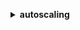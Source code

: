 **<details ><summary style="color:none;">autoscaling</summary><blockquote>**

- **<details><summary style="color:none;"><b><u>attach-instances</b></u></summary><blockquote>**

  * **<p style="color:none;">--instance-ids</p>**
  * **<p style="color:none;">--auto-scaling-group-name</p>**
  * **<p style="color:none;">--cli-input-json</p>**
  * **<p style="color:none;">--cli-input-yaml</p>**
  * **<p style="color:none;">--generate-cli-skeleton</p>**
  </br>
  **<p style="color:red;">Description</p>**
  </br>
  ## **Examples**
  ```bash

  ```
  ```json

  ```


- **<details><summary style="color:none;"><b><u>attach-load-balancers</b></u></summary><blockquote>**

  * **<p style="color:none;">--auto-scaling-group-name</p>**
  * **<p style="color:none;">--load-balancer-names</p>**
  * **<p style="color:none;">--cli-input-json</p>**
  * **<p style="color:none;">--cli-input-yaml</p>**
  * **<p style="color:none;">--generate-cli-skeleton</p>**
  </br>
  **<p style="color:red;">Description</p>**
  </br>
  ## **Examples**
  ```bash

  ```
  ```json

  ```


- **<details><summary style="color:none;"><b><u>attach-load-balancer-target-groups</b></u></summary><blockquote>**

  * **<p style="color:none;">--auto-scaling-group-name</p>**
  * **<p style="color:none;">--target-group-arns</p>**
  * **<p style="color:none;">--cli-input-json</p>**
  * **<p style="color:none;">--cli-input-yaml</p>**
  * **<p style="color:none;">--generate-cli-skeleton</p>**
  </br>
  **<p style="color:red;">Description</p>**
  </br>
  ## **Examples**
  ```bash

  ```
  ```json

  ```


- **<details><summary style="color:none;"><b><u>batch-delete-scheduled-action</b></u></summary><blockquote>**

  * **<p style="color:none;">--auto-scaling-group-name</p>**
  * **<p style="color:none;">--scheduled-action-names</p>**
  * **<p style="color:none;">--cli-input-json</p>**
  * **<p style="color:none;">--cli-input-yaml</p>**
  * **<p style="color:none;">--generate-cli-skeleton</p>**
  </br>
  **<p style="color:red;">Description</p>**
  </br>
  ## **Examples**
  ```bash

  ```
  ```json

  ```


- **<details><summary style="color:none;"><b><u>batch-put-scheduled-update-group-action</b></u></summary><blockquote>**

  * **<p style="color:none;">--auto-scaling-group-name</p>**
  * **<p style="color:none;">--scheduled-update-group-actions</p>**
  * **<p style="color:none;">--cli-input-json</p>**
  * **<p style="color:none;">--cli-input-yaml</p>**
  * **<p style="color:none;">--generate-cli-skeleton</p>**
  </br>
  **<p style="color:red;">Description</p>**
  </br>
  ## **Examples**
  ```bash

  ```
  ```json

  ```


- **<details><summary style="color:none;"><b><u>cancel-instance-refresh</b></u></summary><blockquote>**

  * **<p style="color:none;">--auto-scaling-group-name</p>**
  * **<p style="color:none;">--cli-input-json</p>**
  * **<p style="color:none;">--cli-input-yaml</p>**
  * **<p style="color:none;">--generate-cli-skeleton</p>**
  </br>
  **<p style="color:red;">Description</p>**
  </br>
  ## **Examples**
  ```bash

  ```
  ```json

  ```


- **<details><summary style="color:none;"><b><u>complete-lifecycle-action</b></u></summary><blockquote>**

  * **<p style="color:none;">--lifecycle-hook-name</p>**
  * **<p style="color:none;">--auto-scaling-group-name</p>**
  * **<p style="color:none;">--lifecycle-action-token</p>**
  * **<p style="color:none;">--lifecycle-action-result</p>**
  * **<p style="color:none;">--instance-id</p>**
  * **<p style="color:none;">--cli-input-json</p>**
  * **<p style="color:none;">--cli-input-yaml</p>**
  * **<p style="color:none;">--generate-cli-skeleton</p>**
  </br>
  **<p style="color:red;">Description</p>**
  </br>
  ## **Examples**
  ```bash

  ```
  ```json

  ```


- **<details><summary style="color:none;"><b><u>create-auto-scaling-group</b></u></summary><blockquote>**

  * **<p style="color:none;">--auto-scaling-group-name</p>**
  * **<p style="color:none;">--launch-configuration-name</p>**
  * **<p style="color:none;">--launch-template</p>**
  * **<p style="color:none;">--mixed-instances-policy</p>**
  * **<p style="color:none;">--instance-id</p>**
  * **<p style="color:none;">--min-size</p>**
  * **<p style="color:none;">--max-size</p>**
  * **<p style="color:none;">--desired-capacity</p>**
  * **<p style="color:none;">--default-cooldown</p>**
  * **<p style="color:none;">--availability-zones</p>**
  * **<p style="color:none;">--load-balancer-names</p>**
  * **<p style="color:none;">--target-group-arns</p>**
  * **<p style="color:none;">--health-check-type</p>**
  * **<p style="color:none;">--health-check-grace-period</p>**
  * **<p style="color:none;">--placement-group</p>**
  * **<p style="color:none;">--vpc-zone-identifier</p>**
  * **<p style="color:none;">--termination-policies</p>**
  * **<p style="color:none;">--new-instances-protected-from-scale-in</p>**
  * **<p style="color:none;">--no-new-instances-protected-from-scale-in</p>**
  * **<p style="color:none;">--capacity-rebalance</p>**
  * **<p style="color:none;">--no-capacity-rebalance</p>**
  * **<p style="color:none;">--lifecycle-hook-specification-list</p>**
  * **<p style="color:none;">--tags</p>**
  * **<p style="color:none;">--service-linked-role-arn</p>**
  * **<p style="color:none;">--max-instance-lifetime</p>**
  * **<p style="color:none;">--context</p>**
  * **<p style="color:none;">--cli-input-json</p>**
  * **<p style="color:none;">--cli-input-yaml</p>**
  * **<p style="color:none;">--generate-cli-skeleton</p>**
  </br>
  **<p style="color:red;">Description</p>**
  </br>
  ## **Examples**
  ```bash

  ```
  ```json

  ```


- **<details><summary style="color:none;"><b><u>create-launch-configuration</b></u></summary><blockquote>**

  * **<p style="color:none;">--launch-configuration-name</p>**
  * **<p style="color:none;">--image-id</p>**
  * **<p style="color:none;">--key-name</p>**
  * **<p style="color:none;">--security-groups</p>**
  * **<p style="color:none;">--classic-link-vpc-id</p>**
  * **<p style="color:none;">--classic-link-vpc-security-groups</p>**
  * **<p style="color:none;">--user-data</p>**
  * **<p style="color:none;">--instance-id</p>**
  * **<p style="color:none;">--instance-type</p>**
  * **<p style="color:none;">--kernel-id</p>**
  * **<p style="color:none;">--ramdisk-id</p>**
  * **<p style="color:none;">--block-device-mappings</p>**
  * **<p style="color:none;">--instance-monitoring</p>**
  * **<p style="color:none;">--spot-price</p>**
  * **<p style="color:none;">--iam-instance-profile</p>**
  * **<p style="color:none;">--ebs-optimized</p>**
  * **<p style="color:none;">--no-ebs-optimized</p>**
  * **<p style="color:none;">--associate-public-ip-address</p>**
  * **<p style="color:none;">--no-associate-public-ip-address</p>**
  * **<p style="color:none;">--placement-tenancy</p>**
  * **<p style="color:none;">--metadata-options</p>**
  * **<p style="color:none;">--cli-input-json</p>**
  * **<p style="color:none;">--cli-input-yaml</p>**
  * **<p style="color:none;">--generate-cli-skeleton</p>**
  </br>
  **<p style="color:red;">Description</p>**
  </br>
  ## **Examples**
  ```bash

  ```
  ```json

  ```


- **<details><summary style="color:none;"><b><u>create-or-update-tags</b></u></summary><blockquote>**

  * **<p style="color:none;">--tags</p>**
  * **<p style="color:none;">--cli-input-json</p>**
  * **<p style="color:none;">--cli-input-yaml</p>**
  * **<p style="color:none;">--generate-cli-skeleton</p>**
  </br>
  **<p style="color:red;">Description</p>**
  </br>
  ## **Examples**
  ```bash

  ```
  ```json

  ```


- **<details><summary style="color:none;"><b><u>delete-auto-scaling-group</b></u></summary><blockquote>**

  * **<p style="color:none;">--auto-scaling-group-name</p>**
  * **<p style="color:none;">--force-delete</p>**
  * **<p style="color:none;">--no-force-delete</p>**
  * **<p style="color:none;">--cli-input-json</p>**
  * **<p style="color:none;">--cli-input-yaml</p>**
  * **<p style="color:none;">--generate-cli-skeleton</p>**
  </br>
  **<p style="color:red;">Description</p>**
  </br>
  ## **Examples**
  ```bash

  ```
  ```json

  ```


- **<details><summary style="color:none;"><b><u>delete-launch-configuration</b></u></summary><blockquote>**

  * **<p style="color:none;">--launch-configuration-name</p>**
  * **<p style="color:none;">--cli-input-json</p>**
  * **<p style="color:none;">--cli-input-yaml</p>**
  * **<p style="color:none;">--generate-cli-skeleton</p>**
  </br>
  **<p style="color:red;">Description</p>**
  </br>
  ## **Examples**
  ```bash

  ```
  ```json

  ```


- **<details><summary style="color:none;"><b><u>delete-lifecycle-hook</b></u></summary><blockquote>**

  * **<p style="color:none;">--lifecycle-hook-name</p>**
  * **<p style="color:none;">--auto-scaling-group-name</p>**
  * **<p style="color:none;">--cli-input-json</p>**
  * **<p style="color:none;">--cli-input-yaml</p>**
  * **<p style="color:none;">--generate-cli-skeleton</p>**
  </br>
  **<p style="color:red;">Description</p>**
  </br>
  ## **Examples**
  ```bash

  ```
  ```json

  ```


- **<details><summary style="color:none;"><b><u>delete-notification-configuration</b></u></summary><blockquote>**

  * **<p style="color:none;">--auto-scaling-group-name</p>**
  * **<p style="color:none;">--topic-arn</p>**
  * **<p style="color:none;">--cli-input-json</p>**
  * **<p style="color:none;">--cli-input-yaml</p>**
  * **<p style="color:none;">--generate-cli-skeleton</p>**
  </br>
  **<p style="color:red;">Description</p>**
  </br>
  ## **Examples**
  ```bash

  ```
  ```json

  ```


- **<details><summary style="color:none;"><b><u>delete-policy</b></u></summary><blockquote>**

  * **<p style="color:none;">--auto-scaling-group-name</p>**
  * **<p style="color:none;">--policy-name</p>**
  * **<p style="color:none;">--cli-input-json</p>**
  * **<p style="color:none;">--cli-input-yaml</p>**
  * **<p style="color:none;">--generate-cli-skeleton</p>**
  </br>
  **<p style="color:red;">Description</p>**
  </br>
  ## **Examples**
  ```bash

  ```
  ```json

  ```


- **<details><summary style="color:none;"><b><u>delete-scheduled-action</b></u></summary><blockquote>**

  * **<p style="color:none;">--auto-scaling-group-name</p>**
  * **<p style="color:none;">--scheduled-action-name</p>**
  * **<p style="color:none;">--cli-input-json</p>**
  * **<p style="color:none;">--cli-input-yaml</p>**
  * **<p style="color:none;">--generate-cli-skeleton</p>**
  </br>
  **<p style="color:red;">Description</p>**
  </br>
  ## **Examples**
  ```bash

  ```
  ```json

  ```


- **<details><summary style="color:none;"><b><u>delete-tags</b></u></summary><blockquote>**

  * **<p style="color:none;">--tags</p>**
  * **<p style="color:none;">--cli-input-json</p>**
  * **<p style="color:none;">--cli-input-yaml</p>**
  * **<p style="color:none;">--generate-cli-skeleton</p>**
  </br>
  **<p style="color:red;">Description</p>**
  </br>
  ## **Examples**
  ```bash

  ```
  ```json

  ```


- **<details><summary style="color:none;"><b><u>delete-warm-pool</b></u></summary><blockquote>**

  * **<p style="color:none;">--auto-scaling-group-name</p>**
  * **<p style="color:none;">--force-delete</p>**
  * **<p style="color:none;">--no-force-delete</p>**
  * **<p style="color:none;">--cli-input-json</p>**
  * **<p style="color:none;">--cli-input-yaml</p>**
  * **<p style="color:none;">--generate-cli-skeleton</p>**
  </br>
  **<p style="color:red;">Description</p>**
  </br>
  ## **Examples**
  ```bash

  ```
  ```json

  ```


- **<details><summary style="color:none;"><b><u>describe-account-limits</b></u></summary><blockquote>**

  * **<p style="color:none;">--cli-input-json</p>**
  * **<p style="color:none;">--cli-input-yaml</p>**
  * **<p style="color:none;">--generate-cli-skeleton</p>**
  </br>
  **<p style="color:red;">Description</p>**
  </br>
  ## **Examples**
  ```bash

  ```
  ```json

  ```


- **<details><summary style="color:none;"><b><u>describe-adjustment-types</b></u></summary><blockquote>**

  * **<p style="color:none;">--cli-input-json</p>**
  * **<p style="color:none;">--cli-input-yaml</p>**
  * **<p style="color:none;">--generate-cli-skeleton</p>**
  </br>
  **<p style="color:red;">Description</p>**
  </br>
  ## **Examples**
  ```bash

  ```
  ```json

  ```


- **<details><summary style="color:none;"><b><u>describe-auto-scaling-groups</b></u></summary><blockquote>**

  * **<p style="color:none;">--auto-scaling-group-names</p>**
  * **<p style="color:none;">--cli-input-json</p>**
  * **<p style="color:none;">--cli-input-yaml</p>**
  * **<p style="color:none;">--starting-token</p>**
  * **<p style="color:none;">--page-size</p>**
  * **<p style="color:none;">--max-items</p>**
  * **<p style="color:none;">--generate-cli-skeleton</p>**
  </br>
  **<p style="color:red;">Description</p>**
  </br>
  ## **Examples**
  ```bash

  ```
  ```json

  ```


- **<details><summary style="color:none;"><b><u>describe-auto-scaling-instances</b></u></summary><blockquote>**

  * **<p style="color:none;">--instance-ids</p>**
  * **<p style="color:none;">--cli-input-json</p>**
  * **<p style="color:none;">--cli-input-yaml</p>**
  * **<p style="color:none;">--starting-token</p>**
  * **<p style="color:none;">--page-size</p>**
  * **<p style="color:none;">--max-items</p>**
  * **<p style="color:none;">--generate-cli-skeleton</p>**
  </br>
  **<p style="color:red;">Description</p>**
  </br>
  ## **Examples**
  ```bash

  ```
  ```json

  ```


- **<details><summary style="color:none;"><b><u>describe-auto-scaling-notification-types</b></u></summary><blockquote>**

  * **<p style="color:none;">--cli-input-json</p>**
  * **<p style="color:none;">--cli-input-yaml</p>**
  * **<p style="color:none;">--generate-cli-skeleton</p>**
  </br>
  **<p style="color:red;">Description</p>**
  </br>
  ## **Examples**
  ```bash

  ```
  ```json

  ```


- **<details><summary style="color:none;"><b><u>describe-instance-refreshes</b></u></summary><blockquote>**

  * **<p style="color:none;">--auto-scaling-group-name</p>**
  * **<p style="color:none;">--instance-refresh-ids</p>**
  * **<p style="color:none;">--next-token</p>**
  * **<p style="color:none;">--max-records</p>**
  * **<p style="color:none;">--cli-input-json</p>**
  * **<p style="color:none;">--cli-input-yaml</p>**
  * **<p style="color:none;">--generate-cli-skeleton</p>**
  </br>
  **<p style="color:red;">Description</p>**
  </br>
  ## **Examples**
  ```bash

  ```
  ```json

  ```


- **<details><summary style="color:none;"><b><u>describe-launch-configurations</b></u></summary><blockquote>**

  * **<p style="color:none;">--launch-configuration-names</p>**
  * **<p style="color:none;">--cli-input-json</p>**
  * **<p style="color:none;">--cli-input-yaml</p>**
  * **<p style="color:none;">--starting-token</p>**
  * **<p style="color:none;">--page-size</p>**
  * **<p style="color:none;">--max-items</p>**
  * **<p style="color:none;">--generate-cli-skeleton</p>**
  </br>
  **<p style="color:red;">Description</p>**
  </br>
  ## **Examples**
  ```bash

  ```
  ```json

  ```


- **<details><summary style="color:none;"><b><u>describe-lifecycle-hooks</b></u></summary><blockquote>**

  * **<p style="color:none;">--auto-scaling-group-name</p>**
  * **<p style="color:none;">--lifecycle-hook-names</p>**
  * **<p style="color:none;">--cli-input-json</p>**
  * **<p style="color:none;">--cli-input-yaml</p>**
  * **<p style="color:none;">--generate-cli-skeleton</p>**
  </br>
  **<p style="color:red;">Description</p>**
  </br>
  ## **Examples**
  ```bash

  ```
  ```json

  ```


- **<details><summary style="color:none;"><b><u>describe-lifecycle-hook-types</b></u></summary><blockquote>**

  * **<p style="color:none;">--cli-input-json</p>**
  * **<p style="color:none;">--cli-input-yaml</p>**
  * **<p style="color:none;">--generate-cli-skeleton</p>**
  </br>
  **<p style="color:red;">Description</p>**
  </br>
  ## **Examples**
  ```bash

  ```
  ```json

  ```


- **<details><summary style="color:none;"><b><u>describe-load-balancers</b></u></summary><blockquote>**

  * **<p style="color:none;">--auto-scaling-group-name</p>**
  * **<p style="color:none;">--cli-input-json</p>**
  * **<p style="color:none;">--cli-input-yaml</p>**
  * **<p style="color:none;">--starting-token</p>**
  * **<p style="color:none;">--page-size</p>**
  * **<p style="color:none;">--max-items</p>**
  * **<p style="color:none;">--generate-cli-skeleton</p>**
  </br>
  **<p style="color:red;">Description</p>**
  </br>
  ## **Examples**
  ```bash

  ```
  ```json

  ```


- **<details><summary style="color:none;"><b><u>describe-load-balancer-target-groups</b></u></summary><blockquote>**

  * **<p style="color:none;">--auto-scaling-group-name</p>**
  * **<p style="color:none;">--cli-input-json</p>**
  * **<p style="color:none;">--cli-input-yaml</p>**
  * **<p style="color:none;">--starting-token</p>**
  * **<p style="color:none;">--page-size</p>**
  * **<p style="color:none;">--max-items</p>**
  * **<p style="color:none;">--generate-cli-skeleton</p>**
  </br>
  **<p style="color:red;">Description</p>**
  </br>
  ## **Examples**
  ```bash

  ```
  ```json

  ```


- **<details><summary style="color:none;"><b><u>describe-metric-collection-types</b></u></summary><blockquote>**

  * **<p style="color:none;">--cli-input-json</p>**
  * **<p style="color:none;">--cli-input-yaml</p>**
  * **<p style="color:none;">--generate-cli-skeleton</p>**
  </br>
  **<p style="color:red;">Description</p>**
  </br>
  ## **Examples**
  ```bash

  ```
  ```json

  ```


- **<details><summary style="color:none;"><b><u>describe-notification-configurations</b></u></summary><blockquote>**

  * **<p style="color:none;">--auto-scaling-group-names</p>**
  * **<p style="color:none;">--cli-input-json</p>**
  * **<p style="color:none;">--cli-input-yaml</p>**
  * **<p style="color:none;">--starting-token</p>**
  * **<p style="color:none;">--page-size</p>**
  * **<p style="color:none;">--max-items</p>**
  * **<p style="color:none;">--generate-cli-skeleton</p>**
  </br>
  **<p style="color:red;">Description</p>**
  </br>
  ## **Examples**
  ```bash

  ```
  ```json

  ```


- **<details><summary style="color:none;"><b><u>describe-policies</b></u></summary><blockquote>**

  * **<p style="color:none;">--auto-scaling-group-name</p>**
  * **<p style="color:none;">--policy-names</p>**
  * **<p style="color:none;">--policy-types</p>**
  * **<p style="color:none;">--cli-input-json</p>**
  * **<p style="color:none;">--cli-input-yaml</p>**
  * **<p style="color:none;">--starting-token</p>**
  * **<p style="color:none;">--page-size</p>**
  * **<p style="color:none;">--max-items</p>**
  * **<p style="color:none;">--generate-cli-skeleton</p>**
  </br>
  **<p style="color:red;">Description</p>**
  </br>
  ## **Examples**
  ```bash

  ```
  ```json

  ```


- **<details><summary style="color:none;"><b><u>describe-scaling-activities</b></u></summary><blockquote>**

  * **<p style="color:none;">--activity-ids</p>**
  * **<p style="color:none;">--auto-scaling-group-name</p>**
  * **<p style="color:none;">--include-deleted-groups</p>**
  * **<p style="color:none;">--no-include-deleted-groups</p>**
  * **<p style="color:none;">--cli-input-json</p>**
  * **<p style="color:none;">--cli-input-yaml</p>**
  * **<p style="color:none;">--starting-token</p>**
  * **<p style="color:none;">--page-size</p>**
  * **<p style="color:none;">--max-items</p>**
  * **<p style="color:none;">--generate-cli-skeleton</p>**
  </br>
  **<p style="color:red;">Description</p>**
  </br>
  ## **Examples**
  ```bash

  ```
  ```json

  ```


- **<details><summary style="color:none;"><b><u>describe-scaling-process-types</b></u></summary><blockquote>**

  * **<p style="color:none;">--cli-input-json</p>**
  * **<p style="color:none;">--cli-input-yaml</p>**
  * **<p style="color:none;">--generate-cli-skeleton</p>**
  </br>
  **<p style="color:red;">Description</p>**
  </br>
  ## **Examples**
  ```bash

  ```
  ```json

  ```


- **<details><summary style="color:none;"><b><u>describe-scheduled-actions</b></u></summary><blockquote>**

  * **<p style="color:none;">--auto-scaling-group-name</p>**
  * **<p style="color:none;">--scheduled-action-names</p>**
  * **<p style="color:none;">--start-time</p>**
  * **<p style="color:none;">--end-time</p>**
  * **<p style="color:none;">--cli-input-json</p>**
  * **<p style="color:none;">--cli-input-yaml</p>**
  * **<p style="color:none;">--starting-token</p>**
  * **<p style="color:none;">--page-size</p>**
  * **<p style="color:none;">--max-items</p>**
  * **<p style="color:none;">--generate-cli-skeleton</p>**
  </br>
  **<p style="color:red;">Description</p>**
  </br>
  ## **Examples**
  ```bash

  ```
  ```json

  ```


- **<details><summary style="color:none;"><b><u>describe-tags</b></u></summary><blockquote>**

  * **<p style="color:none;">--filters</p>**
  * **<p style="color:none;">--cli-input-json</p>**
  * **<p style="color:none;">--cli-input-yaml</p>**
  * **<p style="color:none;">--starting-token</p>**
  * **<p style="color:none;">--page-size</p>**
  * **<p style="color:none;">--max-items</p>**
  * **<p style="color:none;">--generate-cli-skeleton</p>**
  </br>
  **<p style="color:red;">Description</p>**
  </br>
  ## **Examples**
  ```bash

  ```
  ```json

  ```


- **<details><summary style="color:none;"><b><u>describe-termination-policy-types</b></u></summary><blockquote>**

  * **<p style="color:none;">--cli-input-json</p>**
  * **<p style="color:none;">--cli-input-yaml</p>**
  * **<p style="color:none;">--generate-cli-skeleton</p>**
  </br>
  **<p style="color:red;">Description</p>**
  </br>
  ## **Examples**
  ```bash

  ```
  ```json

  ```


- **<details><summary style="color:none;"><b><u>describe-warm-pool</b></u></summary><blockquote>**

  * **<p style="color:none;">--auto-scaling-group-name</p>**
  * **<p style="color:none;">--max-records</p>**
  * **<p style="color:none;">--next-token</p>**
  * **<p style="color:none;">--cli-input-json</p>**
  * **<p style="color:none;">--cli-input-yaml</p>**
  * **<p style="color:none;">--generate-cli-skeleton</p>**
  </br>
  **<p style="color:red;">Description</p>**
  </br>
  ## **Examples**
  ```bash

  ```
  ```json

  ```


- **<details><summary style="color:none;"><b><u>detach-instances</b></u></summary><blockquote>**

  * **<p style="color:none;">--instance-ids</p>**
  * **<p style="color:none;">--auto-scaling-group-name</p>**
  * **<p style="color:none;">--should-decrement-desired-capacity</p>**
  * **<p style="color:none;">--no-should-decrement-desired-capacity</p>**
  * **<p style="color:none;">--cli-input-json</p>**
  * **<p style="color:none;">--cli-input-yaml</p>**
  * **<p style="color:none;">--generate-cli-skeleton</p>**
  </br>
  **<p style="color:red;">Description</p>**
  </br>
  ## **Examples**
  ```bash

  ```
  ```json

  ```


- **<details><summary style="color:none;"><b><u>detach-load-balancers</b></u></summary><blockquote>**

  * **<p style="color:none;">--auto-scaling-group-name</p>**
  * **<p style="color:none;">--load-balancer-names</p>**
  * **<p style="color:none;">--cli-input-json</p>**
  * **<p style="color:none;">--cli-input-yaml</p>**
  * **<p style="color:none;">--generate-cli-skeleton</p>**
  </br>
  **<p style="color:red;">Description</p>**
  </br>
  ## **Examples**
  ```bash

  ```
  ```json

  ```


- **<details><summary style="color:none;"><b><u>detach-load-balancer-target-groups</b></u></summary><blockquote>**

  * **<p style="color:none;">--auto-scaling-group-name</p>**
  * **<p style="color:none;">--target-group-arns</p>**
  * **<p style="color:none;">--cli-input-json</p>**
  * **<p style="color:none;">--cli-input-yaml</p>**
  * **<p style="color:none;">--generate-cli-skeleton</p>**
  </br>
  **<p style="color:red;">Description</p>**
  </br>
  ## **Examples**
  ```bash

  ```
  ```json

  ```


- **<details><summary style="color:none;"><b><u>disable-metrics-collection</b></u></summary><blockquote>**

  * **<p style="color:none;">--auto-scaling-group-name</p>**
  * **<p style="color:none;">--metrics</p>**
  * **<p style="color:none;">--cli-input-json</p>**
  * **<p style="color:none;">--cli-input-yaml</p>**
  * **<p style="color:none;">--generate-cli-skeleton</p>**
  </br>
  **<p style="color:red;">Description</p>**
  </br>
  ## **Examples**
  ```bash

  ```
  ```json

  ```


- **<details><summary style="color:none;"><b><u>enable-metrics-collection</b></u></summary><blockquote>**

  * **<p style="color:none;">--auto-scaling-group-name</p>**
  * **<p style="color:none;">--metrics</p>**
  * **<p style="color:none;">--granularity</p>**
  * **<p style="color:none;">--cli-input-json</p>**
  * **<p style="color:none;">--cli-input-yaml</p>**
  * **<p style="color:none;">--generate-cli-skeleton</p>**
  </br>
  **<p style="color:red;">Description</p>**
  </br>
  ## **Examples**
  ```bash

  ```
  ```json

  ```


- **<details><summary style="color:none;"><b><u>enter-standby</b></u></summary><blockquote>**

  * **<p style="color:none;">--instance-ids</p>**
  * **<p style="color:none;">--auto-scaling-group-name</p>**
  * **<p style="color:none;">--should-decrement-desired-capacity</p>**
  * **<p style="color:none;">--no-should-decrement-desired-capacity</p>**
  * **<p style="color:none;">--cli-input-json</p>**
  * **<p style="color:none;">--cli-input-yaml</p>**
  * **<p style="color:none;">--generate-cli-skeleton</p>**
  </br>
  **<p style="color:red;">Description</p>**
  </br>
  ## **Examples**
  ```bash

  ```
  ```json

  ```


- **<details><summary style="color:none;"><b><u>execute-policy</b></u></summary><blockquote>**

  * **<p style="color:none;">--auto-scaling-group-name</p>**
  * **<p style="color:none;">--policy-name</p>**
  * **<p style="color:none;">--honor-cooldown</p>**
  * **<p style="color:none;">--no-honor-cooldown</p>**
  * **<p style="color:none;">--metric-value</p>**
  * **<p style="color:none;">--breach-threshold</p>**
  * **<p style="color:none;">--cli-input-json</p>**
  * **<p style="color:none;">--cli-input-yaml</p>**
  * **<p style="color:none;">--generate-cli-skeleton</p>**
  </br>
  **<p style="color:red;">Description</p>**
  </br>
  ## **Examples**
  ```bash

  ```
  ```json

  ```


- **<details><summary style="color:none;"><b><u>exit-standby</b></u></summary><blockquote>**

  * **<p style="color:none;">--instance-ids</p>**
  * **<p style="color:none;">--auto-scaling-group-name</p>**
  * **<p style="color:none;">--cli-input-json</p>**
  * **<p style="color:none;">--cli-input-yaml</p>**
  * **<p style="color:none;">--generate-cli-skeleton</p>**
  </br>
  **<p style="color:red;">Description</p>**
  </br>
  ## **Examples**
  ```bash

  ```
  ```json

  ```


- **<details><summary style="color:none;"><b><u>get-predictive-scaling-forecast</b></u></summary><blockquote>**

  * **<p style="color:none;">--auto-scaling-group-name</p>**
  * **<p style="color:none;">--policy-name</p>**
  * **<p style="color:none;">--start-time</p>**
  * **<p style="color:none;">--end-time</p>**
  * **<p style="color:none;">--cli-input-json</p>**
  * **<p style="color:none;">--cli-input-yaml</p>**
  * **<p style="color:none;">--generate-cli-skeleton</p>**
  </br>
  **<p style="color:red;">Description</p>**
  </br>
  ## **Examples**
  ```bash

  ```
  ```json

  ```


- **<details><summary style="color:none;"><b><u>help</b></u></summary><blockquote>**

  * **<p style="color:none;"></p>**
  </br>
  **<p style="color:red;">Description</p>**
  </br>
  ## **Examples**
  ```bash

  ```
  ```json

  ```


- **<details><summary style="color:none;"><b><u>put-lifecycle-hook</b></u></summary><blockquote>**

  * **<p style="color:none;">--lifecycle-hook-name</p>**
  * **<p style="color:none;">--auto-scaling-group-name</p>**
  * **<p style="color:none;">--lifecycle-transition</p>**
  * **<p style="color:none;">--role-arn</p>**
  * **<p style="color:none;">--notification-target-arn</p>**
  * **<p style="color:none;">--notification-metadata</p>**
  * **<p style="color:none;">--heartbeat-timeout</p>**
  * **<p style="color:none;">--default-result</p>**
  * **<p style="color:none;">--cli-input-json</p>**
  * **<p style="color:none;">--cli-input-yaml</p>**
  * **<p style="color:none;">--generate-cli-skeleton</p>**
  </br>
  **<p style="color:red;">Description</p>**
  </br>
  ## **Examples**
  ```bash

  ```
  ```json

  ```


- **<details><summary style="color:none;"><b><u>put-notification-configuration</b></u></summary><blockquote>**

  * **<p style="color:none;">--auto-scaling-group-name</p>**
  * **<p style="color:none;">--topic-arn</p>**
  * **<p style="color:none;">--notification-types</p>**
  * **<p style="color:none;">--cli-input-json</p>**
  * **<p style="color:none;">--cli-input-yaml</p>**
  * **<p style="color:none;">--generate-cli-skeleton</p>**
  </br>
  **<p style="color:red;">Description</p>**
  </br>
  ## **Examples**
  ```bash

  ```
  ```json

  ```


- **<details><summary style="color:none;"><b><u>put-scaling-policy</b></u></summary><blockquote>**

  * **<p style="color:none;">--auto-scaling-group-name</p>**
  * **<p style="color:none;">--policy-name</p>**
  * **<p style="color:none;">--policy-type</p>**
  * **<p style="color:none;">--adjustment-type</p>**
  * **<p style="color:none;">--min-adjustment-step</p>**
  * **<p style="color:none;">--min-adjustment-magnitude</p>**
  * **<p style="color:none;">--scaling-adjustment</p>**
  * **<p style="color:none;">--cooldown</p>**
  * **<p style="color:none;">--metric-aggregation-type</p>**
  * **<p style="color:none;">--step-adjustments</p>**
  * **<p style="color:none;">--estimated-instance-warmup</p>**
  * **<p style="color:none;">--target-tracking-configuration</p>**
  * **<p style="color:none;">--enabled</p>**
  * **<p style="color:none;">--no-enabled</p>**
  * **<p style="color:none;">--predictive-scaling-configuration</p>**
  * **<p style="color:none;">--cli-input-json</p>**
  * **<p style="color:none;">--cli-input-yaml</p>**
  * **<p style="color:none;">--generate-cli-skeleton</p>**
  </br>
  **<p style="color:red;">Description</p>**
  </br>
  ## **Examples**
  ```bash

  ```
  ```json

  ```


- **<details><summary style="color:none;"><b><u>put-scheduled-update-group-action</b></u></summary><blockquote>**

  * **<p style="color:none;">--auto-scaling-group-name</p>**
  * **<p style="color:none;">--scheduled-action-name</p>**
  * **<p style="color:none;">--time</p>**
  * **<p style="color:none;">--start-time</p>**
  * **<p style="color:none;">--end-time</p>**
  * **<p style="color:none;">--recurrence</p>**
  * **<p style="color:none;">--min-size</p>**
  * **<p style="color:none;">--max-size</p>**
  * **<p style="color:none;">--desired-capacity</p>**
  * **<p style="color:none;">--time-zone</p>**
  * **<p style="color:none;">--cli-input-json</p>**
  * **<p style="color:none;">--cli-input-yaml</p>**
  * **<p style="color:none;">--generate-cli-skeleton</p>**
  </br>
  **<p style="color:red;">Description</p>**
  </br>
  ## **Examples**
  ```bash

  ```
  ```json

  ```


- **<details><summary style="color:none;"><b><u>put-warm-pool</b></u></summary><blockquote>**

  * **<p style="color:none;">--auto-scaling-group-name</p>**
  * **<p style="color:none;">--max-group-prepared-capacity</p>**
  * **<p style="color:none;">--min-size</p>**
  * **<p style="color:none;">--pool-state</p>**
  * **<p style="color:none;">--cli-input-json</p>**
  * **<p style="color:none;">--cli-input-yaml</p>**
  * **<p style="color:none;">--generate-cli-skeleton</p>**
  </br>
  **<p style="color:red;">Description</p>**
  </br>
  ## **Examples**
  ```bash

  ```
  ```json

  ```


- **<details><summary style="color:none;"><b><u>record-lifecycle-action-heartbeat</b></u></summary><blockquote>**

  * **<p style="color:none;">--lifecycle-hook-name</p>**
  * **<p style="color:none;">--auto-scaling-group-name</p>**
  * **<p style="color:none;">--lifecycle-action-token</p>**
  * **<p style="color:none;">--instance-id</p>**
  * **<p style="color:none;">--cli-input-json</p>**
  * **<p style="color:none;">--cli-input-yaml</p>**
  * **<p style="color:none;">--generate-cli-skeleton</p>**
  </br>
  **<p style="color:red;">Description</p>**
  </br>
  ## **Examples**
  ```bash

  ```
  ```json

  ```


- **<details><summary style="color:none;"><b><u>resume-processes</b></u></summary><blockquote>**

  * **<p style="color:none;">--auto-scaling-group-name</p>**
  * **<p style="color:none;">--scaling-processes</p>**
  * **<p style="color:none;">--cli-input-json</p>**
  * **<p style="color:none;">--cli-input-yaml</p>**
  * **<p style="color:none;">--generate-cli-skeleton</p>**
  </br>
  **<p style="color:red;">Description</p>**
  </br>
  ## **Examples**
  ```bash

  ```
  ```json

  ```


- **<details><summary style="color:none;"><b><u>set-desired-capacity</b></u></summary><blockquote>**

  * **<p style="color:none;">--auto-scaling-group-name</p>**
  * **<p style="color:none;">--desired-capacity</p>**
  * **<p style="color:none;">--honor-cooldown</p>**
  * **<p style="color:none;">--no-honor-cooldown</p>**
  * **<p style="color:none;">--cli-input-json</p>**
  * **<p style="color:none;">--cli-input-yaml</p>**
  * **<p style="color:none;">--generate-cli-skeleton</p>**
  </br>
  **<p style="color:red;">Description</p>**
  </br>
  ## **Examples**
  ```bash

  ```
  ```json

  ```


- **<details><summary style="color:none;"><b><u>set-instance-health</b></u></summary><blockquote>**

  * **<p style="color:none;">--instance-id</p>**
  * **<p style="color:none;">--health-status</p>**
  * **<p style="color:none;">--should-respect-grace-period</p>**
  * **<p style="color:none;">--no-should-respect-grace-period</p>**
  * **<p style="color:none;">--cli-input-json</p>**
  * **<p style="color:none;">--cli-input-yaml</p>**
  * **<p style="color:none;">--generate-cli-skeleton</p>**
  </br>
  **<p style="color:red;">Description</p>**
  </br>
  ## **Examples**
  ```bash

  ```
  ```json

  ```


- **<details><summary style="color:none;"><b><u>set-instance-protection</b></u></summary><blockquote>**

  * **<p style="color:none;">--instance-ids</p>**
  * **<p style="color:none;">--auto-scaling-group-name</p>**
  * **<p style="color:none;">--protected-from-scale-in</p>**
  * **<p style="color:none;">--no-protected-from-scale-in</p>**
  * **<p style="color:none;">--cli-input-json</p>**
  * **<p style="color:none;">--cli-input-yaml</p>**
  * **<p style="color:none;">--generate-cli-skeleton</p>**
  </br>
  **<p style="color:red;">Description</p>**
  </br>
  ## **Examples**
  ```bash

  ```
  ```json

  ```


- **<details><summary style="color:none;"><b><u>start-instance-refresh</b></u></summary><blockquote>**

  * **<p style="color:none;">--auto-scaling-group-name</p>**
  * **<p style="color:none;">--strategy</p>**
  * **<p style="color:none;">--preferences</p>**
  * **<p style="color:none;">--cli-input-json</p>**
  * **<p style="color:none;">--cli-input-yaml</p>**
  * **<p style="color:none;">--generate-cli-skeleton</p>**
  </br>
  **<p style="color:red;">Description</p>**
  </br>
  ## **Examples**
  ```bash

  ```
  ```json

  ```


- **<details><summary style="color:none;"><b><u>suspend-processes</b></u></summary><blockquote>**

  * **<p style="color:none;">--auto-scaling-group-name</p>**
  * **<p style="color:none;">--scaling-processes</p>**
  * **<p style="color:none;">--cli-input-json</p>**
  * **<p style="color:none;">--cli-input-yaml</p>**
  * **<p style="color:none;">--generate-cli-skeleton</p>**
  </br>
  **<p style="color:red;">Description</p>**
  </br>
  ## **Examples**
  ```bash

  ```
  ```json

  ```


- **<details><summary style="color:none;"><b><u>terminate-instance-in-auto-scaling-group</b></u></summary><blockquote>**

  * **<p style="color:none;">--instance-id</p>**
  * **<p style="color:none;">--should-decrement-desired-capacity</p>**
  * **<p style="color:none;">--no-should-decrement-desired-capacity</p>**
  * **<p style="color:none;">--cli-input-json</p>**
  * **<p style="color:none;">--cli-input-yaml</p>**
  * **<p style="color:none;">--generate-cli-skeleton</p>**
  </br>
  **<p style="color:red;">Description</p>**
  </br>
  ## **Examples**
  ```bash

  ```
  ```json

  ```


- **<details><summary style="color:none;"><b><u>update-auto-scaling-group</b></u></summary><blockquote>**

  * **<p style="color:none;">--auto-scaling-group-name</p>**
  * **<p style="color:none;">--launch-configuration-name</p>**
  * **<p style="color:none;">--launch-template</p>**
  * **<p style="color:none;">--mixed-instances-policy</p>**
  * **<p style="color:none;">--min-size</p>**
  * **<p style="color:none;">--max-size</p>**
  * **<p style="color:none;">--desired-capacity</p>**
  * **<p style="color:none;">--default-cooldown</p>**
  * **<p style="color:none;">--availability-zones</p>**
  * **<p style="color:none;">--health-check-type</p>**
  * **<p style="color:none;">--health-check-grace-period</p>**
  * **<p style="color:none;">--placement-group</p>**
  * **<p style="color:none;">--vpc-zone-identifier</p>**
  * **<p style="color:none;">--termination-policies</p>**
  * **<p style="color:none;">--new-instances-protected-from-scale-in</p>**
  * **<p style="color:none;">--no-new-instances-protected-from-scale-in</p>**
  * **<p style="color:none;">--service-linked-role-arn</p>**
  * **<p style="color:none;">--max-instance-lifetime</p>**
  * **<p style="color:none;">--capacity-rebalance</p>**
  * **<p style="color:none;">--no-capacity-rebalance</p>**
  * **<p style="color:none;">--context</p>**
  * **<p style="color:none;">--cli-input-json</p>**
  * **<p style="color:none;">--cli-input-yaml</p>**
  * **<p style="color:none;">--generate-cli-skeleton</p>**
  </br>
  **<p style="color:red;">Description</p>**
  </br>
  ## **Examples**
  ```bash

  ```
  ```json

  ```


</blockquote></details>
</blockquote></details>
</blockquote></details>
</blockquote></details>
</blockquote></details>
</blockquote></details>
</blockquote></details>
</blockquote></details>
</blockquote></details>
</blockquote></details>
</blockquote></details>
</blockquote></details>
</blockquote></details>
</blockquote></details>
</blockquote></details>
</blockquote></details>
</blockquote></details>
</blockquote></details>
</blockquote></details>
</blockquote></details>
</blockquote></details>
</blockquote></details>
</blockquote></details>
</blockquote></details>
</blockquote></details>
</blockquote></details>
</blockquote></details>
</blockquote></details>
</blockquote></details>
</blockquote></details>
</blockquote></details>
</blockquote></details>
</blockquote></details>
</blockquote></details>
</blockquote></details>
</blockquote></details>
</blockquote></details>
</blockquote></details>
</blockquote></details>
</blockquote></details>
</blockquote></details>
</blockquote></details>
</blockquote></details>
</blockquote></details>
</blockquote></details>
</blockquote></details>
</blockquote></details>
</blockquote></details>
</blockquote></details>
</blockquote></details>
</blockquote></details>
</blockquote></details>
</blockquote></details>
</blockquote></details>
</blockquote></details>
</blockquote></details>
</blockquote></details>
</blockquote></details>
</blockquote></details>
</blockquote></details>
</blockquote></details>
</blockquote></details>
</blockquote></details>
